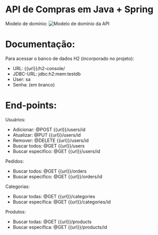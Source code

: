 # API de Compras em Java + Spring

Modelo de domínio:
![Modelo de domínio da API](https://github.com/viniciusfinger/temp-api-spring/blob/master/imagens/modelo_dominio.PNG "Modelo de domínio da API")


# Documentação:

 Para acessar o banco de dados H2 (incorporado no projeto):
  * URL: {{url}}/h2-console/
  * JDBC-URL: jdbc:h2:mem:testdb
  * User: sa
  * Senha: (em branco)
 
 
 # End-points:
 Usuários:
 - Adicionar:  @POST {{url}}/users/id
 - Atualizar:  @PUT {{url}}/users/id
 - Remover:  @DELETE {{url}}/users/id
 - Buscar todos:   @GET {{url}}/users
 - Buscar específico:  @GET {{url}}/users/id
  
 Pedidos:
 - Buscar todos:   @GET {{url}}/orders
 - Buscar específico:  @GET {{url}}/orders/id
   
 Categorias:
 - Buscar todas:   @GET {{url}}/categories
 - Buscar específica:  @GET {{url}}/categories/id
 
  Produtos:
 - Buscar todas:   @GET {{url}}/products
 - Buscar específica:  @GET {{url}}/products/id
